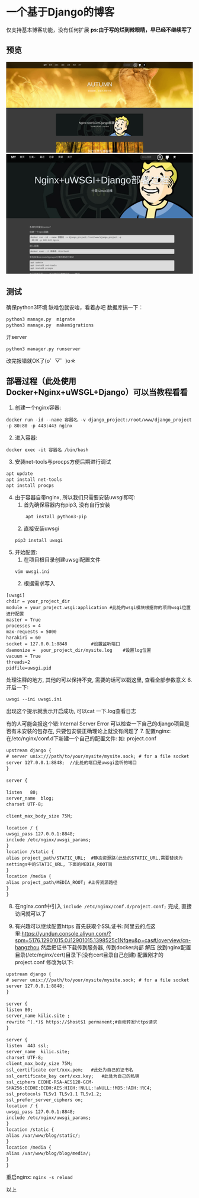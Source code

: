 # 一个基于Django的博客
仅支持基本博客功能，没有任何扩展
**ps:由于写的烂到辣眼睛，早已经不继续写了**
## 预览
![预览图1](./blog/static/blog/imgs/show.png)
![预览图2](./blog/static/blog/imgs/show2.png)
## 测试
确保python3环境
缺啥包就安啥，看着办吧
数据库搞一下：
```
python3 manage.py  migrate
python3 manage.py  makemigrations
```
开server
```
python3 manager.py runserver
```
改完报错就OK了(o゜▽゜)o☆
## 部署过程（此处使用Docker+Nginx+uWSGL+Django）可以当教程看看
1. 创建一个nginx容器:
```
docker run -id --name 容器名 -v django_project:/root/www/django_project -p 80:80 -p 443:443 nginx
```
2. 进入容器:
```
docker exec -it 容器名 /bin/bash
```
3. 安装net-tools与procps方便后期进行调试
```
apt update
apt install net-tools
apt install procps
```
4. 由于容器自带nginx, 所以我们只需要安装uwsgi即可:
   1. 首先确保容器内有pip3, 没有自行安装
    ```
        apt install python3-pip
    ```
   2. 直接安装uwsgi
    ```
    pip3 install uwsgi
    ```
5. 开始配置:
    1. 在项目根目录创建uwsgi配置文件
    ```
    vim uwsgi.ini
    ```
    2. 根据需求写入
```
[uwsgi]
chdir = your_project_dir
module = your_project.wsgi:application #此处的wsgi模块根据你的项目wsgi位置进行配置
master = True
processes = 4
max-requests = 5000
harakiri = 60
socket = 127.0.0.1:8848			#设置监听端口
daemonize =  your_project_dir/mysite.log	#设置log位置
vacuum = True
threads=2
pidfile=uwsgi.pid
```
处理注释的地方, 其他的可以保持不变, 需要的话可以戳这里, 查看全部参数意义
6. 开启一下: 
```
uwsgi --ini uwsgi.ini
```
出现这个提示就表示开启成功, 可以cat 一下.log查看日志

有的人可能会报这个错:Internal Server Error
可以检查一下自己的django项目是否有未安装的包存在, 只要包安装正确理论上就没有问题了
7. 配置nginx:
在/etc/nginx/conf.d下新建一个自己的配置文件:
如: project.conf
```
upstream django {
# server unix:///path/to/your/mysite/mysite.sock; # for a file socket
server 127.0.0.1:8848;	//此处的端口是uwsgi监听的端口
}

server {

listen   80;  
server_name  blog;  
charset UTF-8;

client_max_body_size 75M;

location / {
uwsgi_pass 127.0.0.1:8848;
include /etc/nginx/uwsgi_params;
}
location /static {				
alias project_path/STATIC_URL;	#静态资源路(此处的STATIC_URL,需要替换为settings中的STATIC_URL, 下面的MEDIA_ROOT同
}
location /media {
alias project_path/MEDIA_ROOT; #上传资源路径
}
}
```
8. 在nginx.conf中引入
`include /etc/nginx/conf.d/project.conf;`
完成, 直接访问就可以了

9. 有兴趣可以继续配置https
首先获取个SSL证书:
阿里云的点这里:https://yundun.console.aliyun.com/?spm=5176.12901015.0.i12901015.1398525c1Nfqeu&p=cas#/overview/cn-hangzhou
然后把证书下载传到服务器, 传到docker内部
解压
放到nginx配置目录(/etc/nginx/cert)目录下(没有cert目录自己创建)
配置刚才的project.conf
修改为以下:
```
upstream django {
# server unix:///path/to/your/mysite/mysite.sock; # for a file socket
server 127.0.0.1:8848;
}

server {
listen 80;
server_name kilic.site ;
rewrite ^(.*)$ https://$host$1 permanent;#自动转发https请求
}

server {
listen  443 ssl;  
server_name  kilic.site;  
charset UTF-8;
client_max_body_size 75M;
ssl_certificate cert/xxx.pem;	#此处为自己的证书名
ssl_certificate_key cert/xxx.key;	#此处为自己的私钥
ssl_ciphers ECDHE-RSA-AES128-GCM-SHA256:ECDHE:ECDH:AES:HIGH:!NULL:!aNULL:!MD5:!ADH:!RC4;
ssl_protocols TLSv1 TLSv1.1 TLSv1.2;
ssl_prefer_server_ciphers on;
location / {
uwsgi_pass 127.0.0.1:8848;
include /etc/nginx/uwsgi_params;
}
location /static {
alias /var/www/blog/static/;
}
location /media {
alias /var/www/blog/blog/media/;
}
}
```
重启nginx:
`nginx -s reload`

以上
